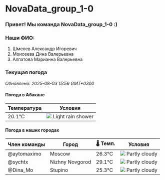 # NovaData_group_1-0
### Привет! Мы команда NovaData_group_1-0 :)

### Наши ФИО:
1. Шмелев Александр Игоревич
2. Моисеева Дина Валерьевна
3. Алпатова Марианна Валерьевна

### Текущая погода
<!-- WEATHER:START -->
_Обновлено: 2025-08-03 15:56 GMT+0300_

#### Погода в Абакане

| Температура | Условия |
|-------------|----------|
| 20.1°C     | ![](https://cdn.weatherapi.com/weather/64x64/day/353.png) Light rain shower |

#### Погода в наших городах

| Член команды  | Город               | 🌡️ Темп.  | Условия          |
|---------------|---------------------|-----------|--------------------|
| @aytomaximo    | Moscow              |   26.3°C | ![](https://cdn.weatherapi.com/weather/64x64/day/116.png) Partly cloudy |
| @sychtx        | Nizhny Novgorod     |   29.1°C | ![](https://cdn.weatherapi.com/weather/64x64/day/116.png) Partly cloudy |
| @Dina_Mo       | Stupino             |   25.3°C | ![](https://cdn.weatherapi.com/weather/64x64/day/116.png) Partly cloudy |

<!-- WEATHER:END -->

